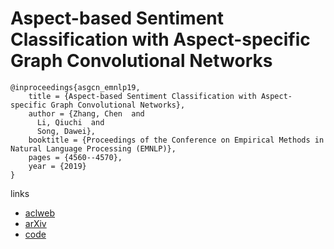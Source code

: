 # Aspect-based Sentiment Classification with Aspect-specific Graph Convolutional Networks

```
@inproceedings{asgcn_emnlp19,
    title = {Aspect-based Sentiment Classification with Aspect-specific Graph Convolutional Networks},
    author = {Zhang, Chen  and
      Li, Qiuchi  and
      Song, Dawei},
    booktitle = {Proceedings of the Conference on Empirical Methods in Natural Language Processing (EMNLP)},
    pages = {4560--4570},
    year = {2019}
}
```

links
- [aclweb](https://www.aclweb.org/anthology/D19-1464/)
- [arXiv](https://arxiv.org/abs/1909.03477)
- [code](https://github.com/GeneZC/ASGCN)
